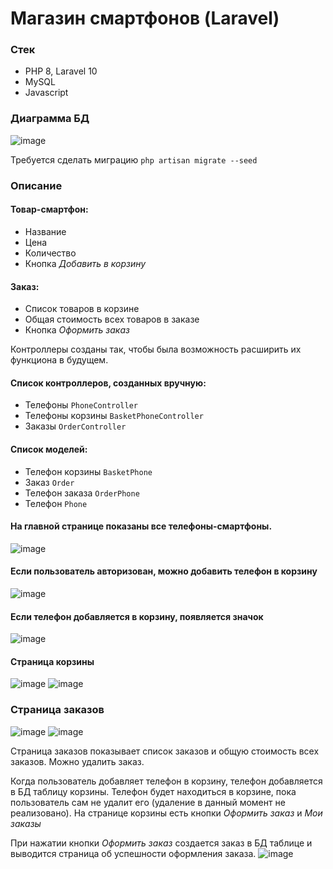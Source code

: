 # Магазин смартфонов (Laravel)

### Стек
* PHP 8, Laravel 10
* MySQL
* Javascript

### Диаграмма БД
![image](/storage/img/db.png)

Требуется сделать миграцию
``php artisan migrate --seed``

### Описание

#### Товар-смартфон: 
+ Название
+ Цена
+ Количество
+ Кнопка *Добавить в корзину*

#### Заказ:
+ Список товаров в корзине
+ Общая стоимость всех товаров в заказе
+ Кнопка *Оформить заказ*


Контроллеры созданы так, чтобы была возможность расширить их функциона в будущем.

#### Список контроллеров, созданных вручную:
* Телефоны ``PhoneController``
* Телефоны корзины ``BasketPhoneController``
* Заказы ``OrderController``

#### Список моделей:
* Телефон корзины ``BasketPhone``
* Заказ ``Order``
* Телефон заказа ``OrderPhone``
* Телефон ``Phone``

#### На главной странице показаны все телефоны-смартфоны.
![image](/storage/img/phone-list-noauth.png)

#### Если пользователь авторизован, можно добавить телефон в корзину
![image](/storage/img/phone-list-isauth.png)

#### Если телефон добавляется в корзину, появляется значок
![image](/storage/img/phone-list-ischoice.png)

#### Страница корзины
![image](/storage/img/basket-empty.png)
![image](/storage/img/basket.png)

### Страница заказов
![image](/storage/img/orders-empty.png)
![image](/storage/img/orders.png)

Страница заказов показывает список заказов и общую стоимость всех заказов. Можно удалить заказ.

Когда пользователь добавляет телефон в корзину, телефон добавляется в БД таблицу корзины. Телефон будет находиться в корзине, пока пользователь сам не удалит его (удаление в данный момент не реализовано). На странице корзины есть кнопки *Оформить заказ* и *Мои заказы*

При нажатии кнопки *Оформить заказ* создается заказ в БД таблице и выводится страница об успешности оформления заказа.
![image](/storage/img/store_order.png)

